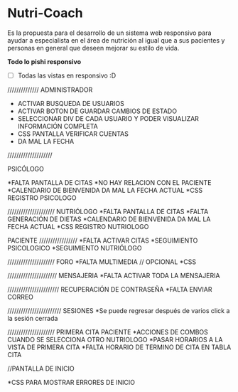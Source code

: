 ﻿# Nutri-Coach
Es la propuesta para el desarrollo de un sistema web responsivo para ayudar a especialista en el área de nutrición al igual que a sus pacientes y personas en general que deseen mejorar su estilo de vida.

**Todo lo pishi responsivo**
- [ ] Todas las vistas en responsivo :D


//////////////
ADMINISTRADOR

* ACTIVAR BUSQUEDA DE USUARIOS
* ACTIVAR BOTON DE GUARDAR CAMBIOS DE ESTADO
* SELECCIONAR DIV DE CADA USUARIO Y PODER VISUALIZAR INFORMACIÓN COMPLETA
* CSS PANTALLA VERIFICAR CUENTAS
* DA MAL LA FECHA 


////////////////////

PSICÓLOGO

*FALTA PANTALLA DE CITAS 
*NO HAY RELACION CON EL PACIENTE
*CALENDARIO DE BIENVENIDA DA MAL LA FECHA ACTUAL
*CSS REGISTRO PSICOLOGO



/////////////////////
NUTRIÓLOGO
*FALTA PANTALLA DE CITAS
*FALTA GENERACIÓN DE DIETAS
*CALENDARIO DE BIENVENIDA DA MAL LA FECHA ACTUAL
*CSS REGISTRO NUTRIOLOGO


PACIENTE
/////////////////
*FALTA ACTIVAR CITAS
*SEGUIMIENTO PSICOLOGICO
*SEGUIMIENTO NUTRIÓLOGO


/////////////////////
FORO
*FALTA MULTIMEDIA // OPCIONAL
*CSS




//////////////////////
MENSAJERIA
*FALTA ACTIVAR TODA LA MENSAJERIA

///////////////////////
RECUPERACIÓN DE CONTRASEÑA
*FALTA ENVIAR CORREO

////////////////////////
SESIONES
*Se puede regresar después de varios click a la sesión cerrada


/////////////////////
PRIMERA CITA PACIENTE
*ACCIONES DE COMBOS CUANDO SE SELECCIONA OTRO NUTRIOLOGO
*PASAR HORARIOS A LA VISTA DE PRIMERA CITA
*FALTA HORARIO DE TERMINO DE CITA EN TABLA CITA


//PANTALLA DE INICIO

*CSS PARA MOSTRAR ERRORES DE INICIO














